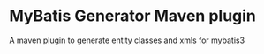 MyBatis Generator Maven plugin
=============================

A maven plugin to generate entity classes and xmls for mybatis3
